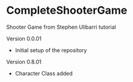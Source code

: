 # CompleteShooterGame
Shooter Game from Stephen Ulibarri tutorial

Version 0.0.01
- Initial setup of the repository

Version 0.8.01
- Character Class added